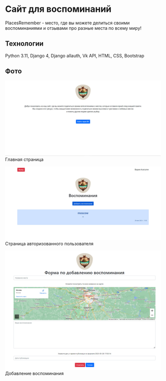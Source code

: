 # Сайт для воспоминаний
PlacesRemember - место, где вы можете делиться своими воспоминаниями и отзывами про разные места по всему миру!


## Технологии
Python 3.11, Django 4, Django allauth, Vk API, HTML, CSS, Bootstrap

## Фото

![images/1.jpg](images/1.jpg)
Главная страница

![images/1.jpg](images/2.jpg)
Страница авторизованного пользователя

![images/1.jpg](images/3.jpg)
Добавление воспоминания
